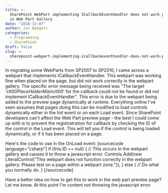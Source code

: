```yaml
---
title: >-
  SharePoint WebPart implementing ICallbackEventHandler does not work properly
  in Web Part Gallery
date: "2010-12-07"
author: Jon Badgett
categories:
  - Programming
  - SharePoint
draft: false
slug: >-
  sharepoint-webpart-implementing-icallbackeventhandler-does-not-work-properly-in-web-part-gallery
---
```


In migrating some WebParts from SP2007 to SP2010, I came across a webpart that
implements ICallbackEventHandler. This webpart was working fine when placed on
the page, but did not work correctly in the webpart gallery. The specific error
message being received was "The target 'ctl00$PlaceHolderMain$ctl00' for the
callback could not be found or did not implement ICallbackEventHandler". This
error is due to the webpart being added to the preview page dynamically at
runtime. Everything online I've seen assumes that pages doing this can be
modified to load controls dynamically either in the Init event or on each Load
event. Since SharePoint developers can't affect the Web Part preview page - the
best I could come up with is to prevent the registratration for callback by
checking the ID of the control in the Load event. This will tell you if the
control is being loaded dynamically, or if it has been placed on a page.

Here's the code to use in the OnLoad event: [sourcecode language="csharp"] if
(this.ID == null) { // This occurs in the webpart gallery and causes it to throw
a javascript error. Controls.Add(new LiteralControl(&quot;This webpart does not
function correctly in the webpart gallery. Please test on a page within a
webpart zone.&quot;)); } else { // Do what you normally do. } [/sourcecode]

Have a better idea on how to get this to work in the web part preview page? Let
me know. At this point I'm content not throwing the javascript error.

